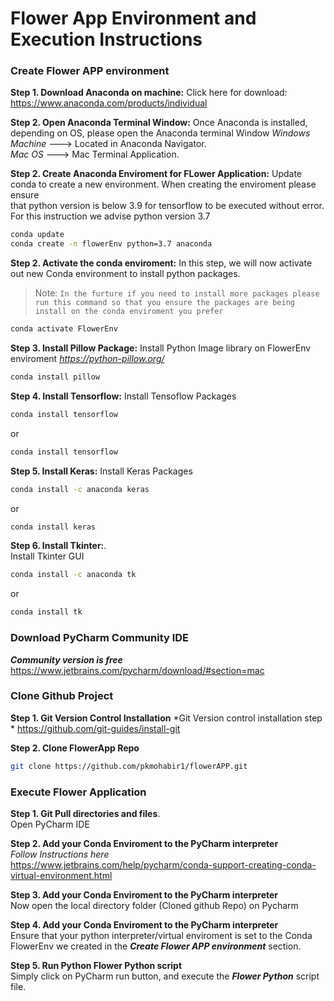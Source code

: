 # Flower App Environment and Execution Instructions 
### Create Flower APP environment
**Step 1. Download Anaconda on machine:**
Click here for download:  
https://www.anaconda.com/products/individual

**Step 2. Open Anaconda Terminal Window:**
Once Anaconda is installed, depending on OS, please open the Anaconda terminal Window
*Windows Machine* ---> Located in Anaconda Navigator.   
*Mac OS* ---> Mac Terminal Application. 

**Step 2. Create Anaconda Enviroment for FLower Application:**
Update conda to create a new environment. When creating the enviroment please ensure  
that python version is below 3.9 for tensorflow to be executed without error. For this instruction we advise python version 3.7
```sh
conda update
conda create -n flowerEnv python=3.7 anaconda
```
**Step 2. Activate the conda enviroment:**
In this step, we will now activate out new Conda environment to install python packages. 

> Note: `In the furture if you need to install more packages please run this command so that you ensure the packages are being install on the conda enviroment you prefer`

```sh
conda activate FlowerEnv
```
**Step 3. Install Pillow Package:**
Install Python Image library on FlowerEnv enviroment
*https://python-pillow.org/*
```sh
conda install pillow
```
**Step 4. Install Tensorflow:**
Install Tensoflow Packages
```sh
conda install tensorflow
```
or
```sh
conda install tensorflow
```
**Step 5. Install Keras:**
Install Keras Packages
```sh
conda install -c anaconda keras
```
or
```sh
conda install keras
```
**Step 6. Install Tkinter:**.   
Install Tkinter GUI
```sh
conda install -c anaconda tk
```
or
```sh
conda install tk
```
### Download PyCharm Community IDE
***Community version is free*** 
https://www.jetbrains.com/pycharm/download/#section=mac

### Clone Github Project 
**Step 1. Git Version Control Installation**
*Git Version control installation step *
https://github.com/git-guides/install-git

**Step 2. Clone FlowerApp Repo**
```sh
git clone https://github.com/pkmohabir1/flowerAPP.git
```

### Execute Flower Application
**Step 1. Git Pull directories and files**.  
Open PyCharm IDE  

**Step 2. Add your Conda Enviroment to the PyCharm interpreter**  
*Follow Instructions here*  
https://www.jetbrains.com/help/pycharm/conda-support-creating-conda-virtual-environment.html 

**Step 3. Add your Conda Enviroment to the PyCharm interpreter**  
Now open the local directory folder (Cloned github Repo) on Pycharm  

**Step 4. Add your Conda Enviroment to the PyCharm interpreter**  
Ensure that your python interpreter/virtual enviroment is set to the Conda FlowerEnv we     created in the ***Create Flower APP environment*** section.  

**Step 5. Run Python Flower Python script**  
Simply click on PyCharm run button, and execute the ***Flower Python*** script file. 


